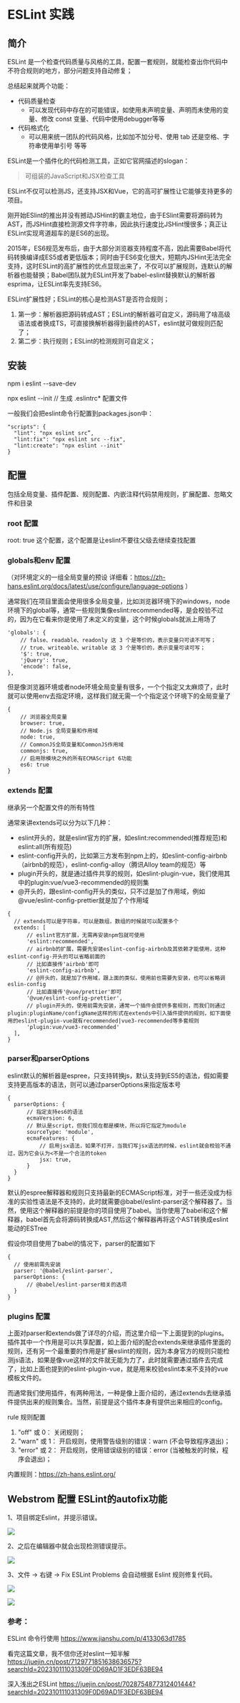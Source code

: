 # ESLint 实践

## 简介

ESLint 是一个检查代码质量与风格的工具，配置一套规则，就能检查出你代码中不符合规则的地方，部分问题支持自动修复；

总结起来就两个功能：

* 代码质量检查
	* 可以发现代码中存在的可能错误，如使用未声明变量、声明而未使用的变量、修改 const 变量、代码中使用debugger等等  
* 代码格式化   	
    * 可以用来统一团队的代码风格，比如加不加分号、使用 tab 还是空格、字符串使用单引号 等等


ESLint是一个插件化的代码检测工具，正如它官网描述的slogan：

> 可组装的JavaScript和JSX检查工具

ESLint不仅可以检测JS，还支持JSX和Vue，它的高可扩展性让它能够支持更多的项目。

刚开始ESlint的推出并没有撼动JSHint的霸主地位，由于ESlint需要将源码转为AST，而JSHint直接检测源文件字符串，因此执行速度比JSHint慢很多；真正让ESLint实现弯道超车的是ES6的出现。

2015年，ES6规范发布后，由于大部分浏览器支持程度不高，因此需要Babel将代码转换编译成ES5或者更低版本；同时由于ES6变化很大，短期内JSHint无法完全支持，这时ESLint的高扩展性的优点显现出来了，不仅可以扩展规则，连默认的解析器也能替换；Babel团队就为ESLint开发了babel-eslint替换默认的解析器esprima，让ESLint率先支持ES6。

ESLint扩展性好；ESLint的核心是检测AST是否符合规则；

1. 第一步：解析器把源码转成AST；ESLint的解析器可自定义，源码用了啥高级语法或者换成TS，可直接换解析器得到最终的AST，eslint就可做规则匹配了；
2. 第二步：执行规则；ESLint的检测规则可自定义；

## 安装

npm i eslint --save-dev

npx eslint --init // 生成 .eslintrc*  配置文件

一般我们会把eslint命令行配置到packages.json中：

```
"scripts": {
  "lint": "npx eslint src”,
  "lint:fix": "npx eslint src --fix",
  "lint:create": "npx eslint --init"
}
```

## 配置

包括全局变量、插件配置、规则配置、内嵌注释代码禁用规则，扩展配置、忽略文件和目录

### root 配置

root: true 这个配置，这个配置是让eslint不要往父级去继续查找配置

### globals和env 配置

（对环境定义的一组全局变量的预设 详细看：https://zh-hans.eslint.org/docs/latest/use/configure/language-options ）

通常我们在项目里面会使用很多全局变量，比如浏览器环境下的windows，node环境下的global等，通常一些规则集像eslint:recommended等，是会校验不过的，因为在它看来你是使用了未定义的变量，这个时候globals就派上用场了

```
'globals': {
    // false、readable、readonly 这 3 个是等价的，表示变量只可读不可写；
    // true、writeable、writable 这 3 个是等价的，表示变量可读可写；
    '$': true,
    'jQuery': true,
    'encode': false,
},
```

但是像浏览器环境或者node环境全局变量有很多，一个个指定又太麻烦了，此时就可以使用env去指定环境，这样我们就无需一个个指定这个环境下的全局变量了

```
{
    // 浏览器全局变量
    browser: true,
    // Node.js 全局变量和作用域
    node: true,
    // CommonJS全局变量和CommonJS作用域
    commonjs: true,
    // 启用除模块之外的所有ECMAScript 6功能
    es6: true
}
```

### extends 配置

继承另一个配置文件的所有特性

通常来讲extends可以分为以下几种：

* eslint开头的，就是eslint官方的扩展，如eslint:recommended(推荐规范)和eslint:all(所有规范) 
* eslint-config开头的，比如第三方发布到npm上的，如eslint-config-airbnb（airbnb的规范），eslint-config-alloy（腾讯Alloy team的规范）等 
* plugin开头的，就是通过插件共享的规则，如eslint-plugin-vue，我们使用其中的plugin:vue/vue3-recommended的规则集 
* @开头的，跟eslint-config开头的类似，只不过是加了作用域，例如@vue/eslint-config-prettier就是加了个作用域

```
{
  // extends可以是字符串，可以是数组，数组的时候就可以配置多个
  extends: [
      // eslint官方扩展，无需再安装npm包就可使用
      'eslint:recommended',
      // airbnb的扩展，需要先安装eslint-config-airbnb及其依赖才能使用，这种eslint-config-开头的可以省略前面的
      // 比如直接传'airbnb'即可
      'eslint-config-airbnb',
      // @开头的，就是加了作用域，跟上面的类似，使用前也需要先安装，也可以省略调eslin-config
      // 比如直接传'@vue/prettier'即可
      '@vue/eslint-config-prettier',
      // plugin开头的，使用前需先安装，通常一个插件会提供多套规则，而我们则通过plugin:pluginName/configName这样的形式在extends中引入插件提供的规则，如下面使用的eslint-plugin-vue就有recommended|vue3-recommended等多套规则
      'plugin:vue/vue3-recommended'
  ],
}
```

### parser和parserOptions

eslint默认的解析器是espree，只支持转换js，默认支持到ES5的语法，假如需要支持更高版本的语法，则可以通过parserOptions来指定版本号

```
{
  parserOptions: {
      // 指定支持es6的语法
      ecmaVersion: 6,
      // 默认是script，但我们现在都是模块，所以将它指定为module
      sourceType: 'module',
      ecmaFeatures: {
          // 启用jsx语法，如果不打开，当我们写jsx语法的时候，eslint就会校验不通过，因为它会认为<不是一个合法的token
          jsx: true,
      }
  }
}
```

默认的espree解释器和规则只支持最新的ECMAScript标准，对于一些还没成为标准的实验性语法是不支持的，此时就需要@babel/eslint-parser这个解释器了。当然，使用这个解释器的前提是你的项目使用了babel。当你使用了babel和这个解释器，babel首先会将源码转换成AST,然后这个解释器再将这个AST转换成eslint能动的ESTree

假设你项目使用了babel的情况下，parser的配置如下

```
{
  // 使用前需先安装
  parser: '@babel/eslint-parser',
  parserOptions: {
      // @babel/eslint-parser相关的选项
  }
}
```

### plugins 配置

上面对parser和extends做了详尽的介绍，而这里介绍一下上面提到的plugins。插件其中一个作用是可以共享配置，如上面介绍的配合extends来继承插件里面的规则，还有另一个最重要的作用是扩展eslint的规则，因为本身官方的规则只能检测js语法，如果是像vue这样的文件就无能为力了，此时就需要通过插件去完成了，比如上面也提到的eslint-plugin-vue，就是用来校验eslint本来不支持的vue模板文件的。

而通常我们使用插件，有两种用法，一种是像上面介绍的，通过extends去继承插件提供出来的规则集合。当然，前提是这个插件本身有提供出来相应的config。

rule 规则配置

1. "off" 或 0： 关闭规则；
2. "warn" 或 1： 开启规则，使用警告级别的错误：warn (不会导致程序退出)；
3. "error" 或 2： 开启规则，使用错误级别的错误：error (当被触发的时候，程序会退出)；

内置规则：https://zh-hans.eslint.org/

## Webstrom 配置 ESLint的autofix功能

1、项目绑定Eslint，并提示错误。  

![](./1.jpg)

2、之后在编辑器中就会出现检测错误提示。  

![](./2.jpg)

3、文件 -> 右键 -> Fix ESLint Problems 会自动根据 Eslint 规则修复代码。  

![](./3.jpg)

![](./4.jpg)

### 参考：

ESLint 命令行使用
https://www.jianshu.com/p/4133063d1785

看完这篇文章，我不信你还对eslint一知半解
https://juejin.cn/post/7129771851638636575?searchId=202310111031309F0D69AD1F3EDF63BE94

深入浅出之ESLint
https://juejin.cn/post/7028754877312401444?searchId=202310111031309F0D69AD1F3EDF63BE94
